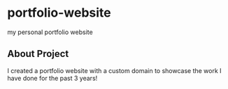 # portfolio-website
my personal portfolio website

## About Project
I created a portfolio website with a custom domain to showcase the work
I have done for the past 3 years!
